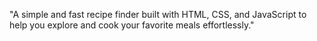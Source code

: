 "A simple and fast recipe finder built with HTML, CSS, and JavaScript to help you explore and cook your favorite meals effortlessly."
